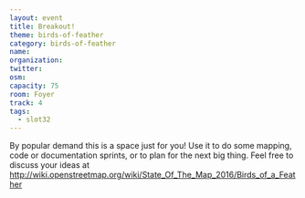 ```yaml
---
layout: event
title: Breakout!
theme: birds-of-feather
category: birds-of-feather
name: 
organization: 
twitter:
osm:
capacity: 75
room: Foyer
track: 4
tags:
  - slot32
---
```

By popular demand this is a space just for you! Use it to do some mapping, code or documentation sprints, or to plan for the next big thing. Feel free to discuss your ideas at http://wiki.openstreetmap.org/wiki/State_Of_The_Map_2016/Birds_of_a_Feather
